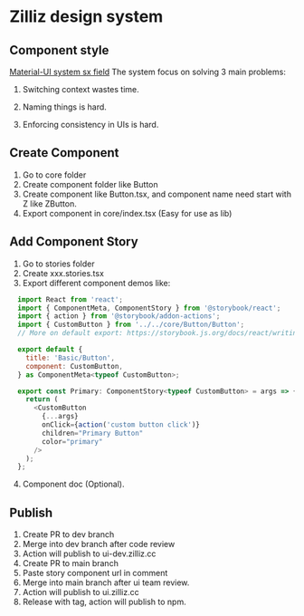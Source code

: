 # Zilliz design system

## Component style

[Material-UI system sx field](https://mui.com/zh/system/basics/)
The system focus on solving 3 main problems:

1. Switching context wastes time.

2. Naming things is hard.

3. Enforcing consistency in UIs is hard.

## Create Component

1. Go to core folder
2. Create component folder like Button
3. Create component like Button.tsx, and component name need start with Z like ZButton.
4. Export component in core/index.tsx (Easy for use as lib)

## Add Component Story

1. Go to stories folder
2. Create xxx.stories.tsx
3. Export different component demos like:

```javascript
  import React from 'react';
  import { ComponentMeta, ComponentStory } from '@storybook/react';
  import { action } from '@storybook/addon-actions';
  import { CustomButton } from '../../core/Button/Button';
  // More on default export: https://storybook.js.org/docs/react/writing-stories/introduction#default-export

  export default {
    title: 'Basic/Button',
    component: CustomButton,
  } as ComponentMeta<typeof CustomButton>;

  export const Primary: ComponentStory<typeof CustomButton> = args => {
    return (
      <CustomButton
        {...args}
        onClick={action('custom button click')}
        children="Primary Button"
        color="primary"
      />
    );
  };
```

4. Component doc (Optional).

## Publish

1. Create PR to dev branch
2. Merge into dev branch after code review
3. Action will publish to ui-dev.zilliz.cc
4. Create PR to main branch
5. Paste story component url in comment
6. Merge into main branch after ui team review.
7. Action will publish to ui.zilliz.cc
8. Release with tag, action will publish to npm.
